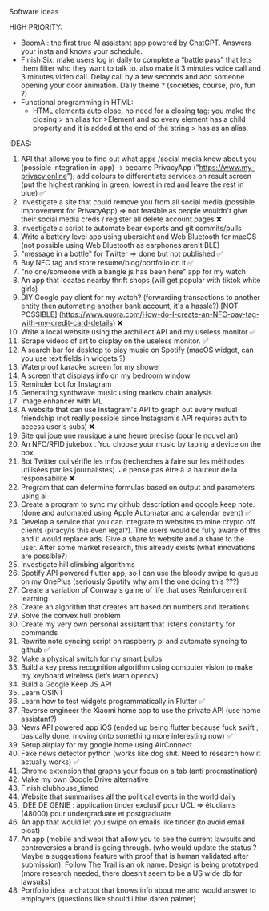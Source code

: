 Software ideas

HIGH PRIORITY:

* BoomAI: the first true AI assistant app powered by ChatGPT. Answers your insta and knows your schedule. 
* Finish Six: make users log in daily to complete a “battle pass” that lets them filter who they want to talk to. also make it 3 minutes voice call and 3 minutes video call. Delay call by a few seconds and add someone opening your door animation. Daily theme ? (societies, course, pro, fun ?)
* Functional programming in HTML:
    * HTML elements auto close, no need for a closing tag: you make the closing > an alias for >Element and so every element has a child property and it is added at the end of the string > has as an alias. 


IDEAS:

1. API that allows you to find out what apps
/social media know about you (possible integration in-app) → became PrivacyApp ("https://www.my-privacy.online"); add colours to differentiate services on result screen (put the highest ranking in green, lowest in red and leave the rest in blue) ✅
2. Investigate a site that could remove you from all social media (possible improvement for PrivacyApp) => not feasible as people wouldn't give their social media creds / register all delete account pages ❌
3. Investigate a script to automate bear exports and git commits/pulls
4. Write a battery level app using ubersicht and Web Bluetooth for macOS (not possible using Web Bluetooth as earphones aren't BLE) 
5. "message in a bottle" for Twitter => done but not published ✅
6. Buy NFC tag and store resume/blog/portfolio on it ✅
7. "no one/someone with a bangle js has been here" app for my watch
8. An app that locates nearby thrift shops (will get popular with tiktok white girls)
9. DIY Google pay client for my watch? (forwarding transactions to another entity then automating another bank account, it's a hassle?) [NOT POSSIBLE] (https://www.quora.com/How-do-I-create-an-NFC-pay-tag-with-my-credit-card-details) ❌
10. Write a local website using the archillect API and my useless monitor ✅
11. Scrape videos of art to display on the useless monitor. ✅
12. A search bar for desktop to play music on Spotify (macOS widget, can you use text fields in widgets ?)
13. Waterproof karaoke screen for my shower
14. A screen that displays info on my bedroom window
15. Reminder bot for Instagram 
16. Generating synthwave music using markov chain analysis
17. Image enhancer with ML
18. A website that can use Instagram's API to graph out every mutual friendship (not really possible since Instagram's API requires auth to access user's subs) ❌
19. Site qui joue une musique à une heure précise (pour le nouvel an)
20. An NFC/RFID jukebox . You choose your music by taping a device on the box.
21. Bot Twitter qui vérifie les infos (recherches à faire sur les méthodes utilisées par les journalistes). Je pense pas être à la hauteur de la responsabilité ❌
22. Program that can determine formulas based on output and parameters using ai
23. Create a program to sync my github description and google keep note. (done and automated using Apple Automator and a calendar event) ✅
24. Develop a service that you can integrate to websites to mine crypto off clients (piracy/is this even legal?). The users would be fully aware of this and it would replace ads. Give a share to website and a share to the user. After some market research, this already exists (what innovations are possible?)
25. Investigate hill climbing algorithms
26. Spotify API powered flutter app, so I can use the bloody swipe to queue on my OnePlus (seriously Spotify why am I the one doing this ???)
27. Create a variation of Conway's game of life that uses Reinforcement learning
28. Create an algorithm that creates art based on numbers and iterations
30. Solve the convex hull problem
31. Create my very own personal assistant that listens constantly for commands
32. Rewrite note syncing script on raspberry pi and automate syncing to github ✅
33. Make a physical switch for my smart bulbs
34. Build a key press recognition algorithm using computer vision to make my keyboard wireless (let’s learn opencv)
36. Build a Google Keep JS API
37. Learn OSINT
38. Learn how to test widgets programmatically in Flutter ✅
39. Reverse engineer the Xiaomi home app to use the private API (use home assistant?) 
41. News API powered app iOS (ended up being flutter because fuck swift ; basically done, moving onto something more interesting now)  ✅
42. Setup airplay for my google home using AirConnect
43. Fake news detector python (works like dog shit. Need to research how it actually works) ✅
44. Chrome extension that graphs your focus on a tab (anti procrastination)
45. Make my own Google Drive alternative
46. Finish clubhouse_timed 
47. Website that summarises all the political events in the world daily 
48. IDEE DE GENIE : application tinder exclusif pour UCL => étudiants (48000) pour undergraduate et postgraduate 
49. An app that would let you swipe on emails like tinder (to avoid email bloat)
50. An app (mobile and web) that allow you to see the current lawsuits and controversies a brand is going through. (who would update the status ? Maybe a suggestions feature with proof that is human validated after submission). Follow The Trail is an ok name. Design is being prototyped (more research needed, there doesn’t seem to be a US wide db for lawsuits)
51. Portfolio idea: a chatbot that knows info about me and would answer to employers (questions like should i hire daren palmer)
